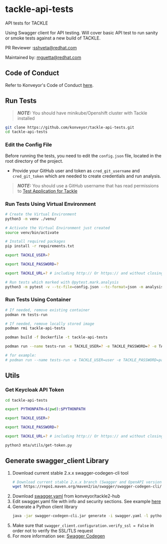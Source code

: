 # tackle-api-tests
API tests for TACKLE

Using Swagger client for API testing.
Will cover basic API test to run sanity or smoke tests against a new build of TACKLE.

PR Reviewer :sshveta@redhat.com

Maintained by: mguetta@redhat.com

## Code of Conduct
Refer to Konveyor's Code of Conduct [here](https://github.com/konveyor/community/blob/main/CODE_OF_CONDUCT.md).

## Run Tests

> **_NOTE:_** You should have minikube/Openshift cluster with Tackle installed

```bash
git clone https://github.com/konveyor/tackle-api-tests.git
cd tackle-api-tests
```

### Edit the Config File
Before running the tests, you need to edit the `config.json` file, located in the root directory of the project.
* Provide your GitHub user and token as `cred_git_username` and `cred_git_token` which are needed to create credentials and run analysis.

> **_NOTE:_** You should use a GitHub username that has read permissions to [Test Application for Tackle](https://github.com/konveyor/tackle-testapp)

### Run Tests Using Virtual Environment
```bash
# Create the Virtual Environment
python3 -m venv ./venv/

# Activate the Virtual Environment just created
source venv/bin/activate

# Install required packages
pip install -r requirements.txt

export TACKLE_USER=?

export TACKLE_PASSWORD=?

export TACKLE_URL=? # including http:// Or https:// and without closing /

# Run tests which marked with @pytest.mark.analysis
python3 -m pytest -v --tc-file=config.json --tc-format=json -m analysis
```

### Run Tests Using Container
```bash
# If needed, remove existing container
podman rm tests-run

# If needed, remove locally stored image
podman rmi tackle-api-tests

podman build -f Dockerfile -t tackle-api-tests

podman run --name tests-run -e TACKLE_USER=? -e TACKLE_PASSWORD=? -e TACKLE_URL=http://x.x.x.x tackle-api-tests [PYTEST OPTIONS]

# for example:
# podman run --name tests-run -e TACKLE_USER=user -e TACKLE_PASSWORD=pass -e TACKLE_URL=https://1.1.1.1 tackle-api-tests -m tags
```

## Utils

### Get Keycloak API Token
```bash
cd tackle-api-tests

export PYTHONPATH=$(pwd):$PYTHONPATH

export TACKLE_USER=?

export TACKLE_PASSWORD=?

export TACKLE_URL=? # including http:// Or https:// and without closing /

python3 mta/utils/get-token.py
```

## Generate swagger_client Library
1. Download current stable 2.x.x swagger-codegen-cli tool
    ```bash
    # Download current stable 2.x.x branch (Swagger and OpenAPI version 2)
    wget https://repo1.maven.org/maven2/io/swagger/swagger-codegen-cli/2.4.29/swagger-codegen-cli-2.4.29.jar -O swagger-codegen-cli.jar
    ```
2. Download [swagger.yaml](https://raw.githubusercontent.com/konveyor/tackle2-hub/main/docs/swagger.yaml) from konveyor/tackle2-hub
3. Edit swagger.yaml file with info and security sections. See example [here](swagger.yaml#L2352)
4. Generate a Python client library
   ```bash
   java -jar swagger-codegen-cli.jar generate -i swagger.yaml -l python
    ```
5. Make sure that `swagger_client.configuration.verify_ssl = False` in order not to verify the SSL/TLS request
6. For more information see: [Swagger Codegen](https://github.com/swagger-api/swagger-codegen#readme)
